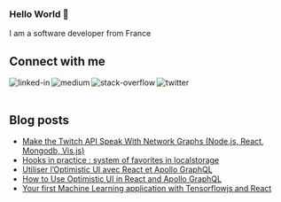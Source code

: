 ### Hello World 👋
I am a software developer from France
<br>
## Connect with me
[<img align="left" alt="linked-in" src="https://img.shields.io/badge/linkedin-%230077B5.svg?&style=for-the-badge&logo=linkedin&logoColor=white" />](https://www.linkedin.com/in/romain-amichaud)
[<img align="left" alt="medium" src="https://img.shields.io/badge/medium-%2312100E.svg?&style=for-the-badge&logo=medium&logoColor=white" />](https://medium.com/@romainamichaud)
[<img align="left" alt="stack-overflow" src="https://img.shields.io/badge/stack%20overflow-FE7A16?logo=stack-overflow&logoColor=white&style=for-the-badge" />](https://stackoverflow.com/users/14277333/erminea-nea)
[<img align="left" alt="twitter" src="https://img.shields.io/badge/twitter-%231DA1F2.svg?&style=for-the-badge&logo=twitter&logoColor=white" />](https://twitter.com/ermineaweb)
<br>
<br>
## Blog posts
<!-- BLOG-POST-LIST:START -->
- [Make the Twitch API Speak With Network Graphs &lpar;Node.js, React, Mongodb, Vis.js&rpar;](https://medium.com/geekculture/make-the-twitch-api-speak-with-network-graphs-node-js-react-mongodb-vis-js-65c50603c44c?source=rss-89cddbc2fcfa------2)
- [Hooks in practice : system of favorites in localstorage](https://medium.com/swlh/hooks-in-practice-system-of-favorites-in-localstorage-5ecad38e8986?source=rss-89cddbc2fcfa------2)
- [Utiliser l’Optimistic UI avec React et Apollo GraphQL](https://romainamichaud.medium.com/utiliser-loptimistic-ui-avec-react-et-apollo-graphql-46d9d5dfacd5?source=rss-89cddbc2fcfa------2)
- [How to Use Optimistic UI in React and Apollo GraphQL](https://medium.com/swlh/how-to-use-optimistic-ui-in-react-and-apollo-graphql-c53f76de360f?source=rss-89cddbc2fcfa------2)
- [Your first Machine Learning application with Tensorflowjs and React](https://towardsdatascience.com/your-first-machine-learning-application-with-tensorflowjs-and-react-e3f799101674?source=rss-89cddbc2fcfa------2)
<!-- BLOG-POST-LIST:END -->
